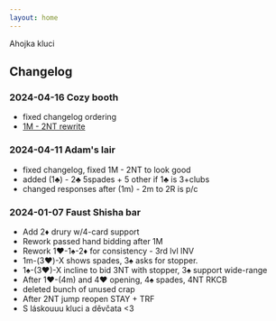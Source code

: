 ```yaml
---
layout: home
---
```


Ahojka kluci

## Changelog


### 2024-04-16 Cozy booth

- fixed changelog ordering
- [1M - 2NT rewrite](sis/openings/1M.md)


### 2024-04-11 Adam's lair

- fixed changelog, fixed 1M - 2NT to look good
- added (1♣) - 2♣ 5spades + 5 other if 1♣ is 3+clubs
- changed responses after (1m) - 2m to 2R is p/c


### 2024-01-07 Faust Shisha bar

- Add 2♦ drury w/4-card support
- Rework passed hand bidding after 1M
- Rework 1♥-1♠-2♦ for consistency - 3rd lvl INV
- 1m-(3♥)-X shows spades, 3♠ asks for stopper.
- 1♠-(3♥)-X incline to bid 3NT with stopper, 3♠ support wide-range
- After 1♥-(4m) and 4♥ opening, 4♠ spades, 4NT RKCB  
- deleted bunch of unused crap
- After 2NT jump reopen STAY + TRF
- S láskouuu kluci a děvčata <3

